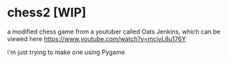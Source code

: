# chess2 [WIP]
a modified chess game from a youtuber called Oats Jenkins, which can be viewed here
https://www.youtube.com/watch?v=mcivL8u176Y

i'm just trying to make one using Pygame
